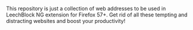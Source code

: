 This repository is just a collection of web addresses to be used in LeechBlock NG extension for Firefox 57+.
Get rid of all these tempting and distracting websites and boost your productivity!
